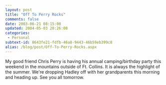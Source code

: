```yaml
---
layout: post
title: "Off To Perry Rocks"
comments: false
date: 2003-06-21 08:15:00
updated: 2004-05-03 20:26:00
categories:
 - Personal
subtext-id: 8643fe21-fdfb-46a8-9443-46b59eb399c8
alias: /blog/post/Off-To-Perry-Rocks.aspx
---
```



My good friend Chris Perry is having his annual camping/birthday party this weekend in the mountains outside of Ft. Collins. It is always the highlight of the summer. We're dropping Hadley off with her grandparents this morning and heading up. See you all tomorrow.
